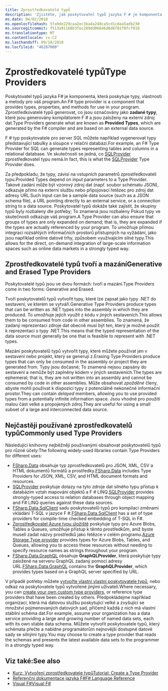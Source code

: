```yaml
---
title: Zprostředkovatelé typů
description: 'Zjistěte, jak poskytovatel typů jazyka F # je komponenta, která poskytuje typy, vlastnosti a metody pro použití ve svých programech.'
ms.date: 04/02/2018
ms.openlocfilehash: 5fa9de229caa2ec3ba4a248ca5cd1c8aa5adb230
ms.sourcegitcommit: f513a91160b3fec289dd06646d0d6f81f8fcf910
ms.translationtype: MT
ms.contentlocale: cs-CZ
ms.lasthandoff: 09/18/2018
ms.locfileid: "46287080"
---
```

# <a name="type-providers"></a><span data-ttu-id="135d7-103">Zprostředkovatelé typů</span><span class="sxs-lookup"><span data-stu-id="135d7-103">Type Providers</span></span>

<span data-ttu-id="135d7-104">Poskytovatel typů jazyka F# je komponenta, která poskytuje typy, vlastnosti a metody pro váš program.</span><span class="sxs-lookup"><span data-stu-id="135d7-104">An F# type provider is a component that provides types, properties, and methods for use in your program.</span></span> <span data-ttu-id="135d7-105">Zprostředkovatelé typů generovat, co jsou označovány jako **zadané typy**, které jsou generovány kompilátorem F # a jsou založeny na externí zdroj dat.</span><span class="sxs-lookup"><span data-stu-id="135d7-105">Type Providers generate what are known as **Provided Types**, which are generated by the F# compiler and are based on an external data source.</span></span>

<span data-ttu-id="135d7-106">F # typ poskytovatele pro server SQL můžete například vygenerovat typy představující tabulky a sloupce v relační databázi.</span><span class="sxs-lookup"><span data-stu-id="135d7-106">For example, an F# Type Provider for SQL can generate types representing tables and columns in a relational database.</span></span> <span data-ttu-id="135d7-107">Ve skutečnosti se jedná, co [SQLProvider](https://fsprojects.github.io/SQLProvider/) zprostředkovatel typu nemá.</span><span class="sxs-lookup"><span data-stu-id="135d7-107">In fact, this is what the [SQLProvider](https://fsprojects.github.io/SQLProvider/) Type Provider does.</span></span>

<span data-ttu-id="135d7-108">Za předpokladu, že typy, závisí na vstupních parametrů zprostředkovateli typu.</span><span class="sxs-lookup"><span data-stu-id="135d7-108">Provided Types depend on input parameters to a Type Provider.</span></span> <span data-ttu-id="135d7-109">Takové zadání může být vzorový zdroj dat (např. soubor schématu JSON), odkazuje přímo na externí službu nebo připojovací řetězec pro zdroj dat adresy URL.</span><span class="sxs-lookup"><span data-stu-id="135d7-109">Such input can be a sample data source (such as a JSON schema file), a URL pointing directly to an external service, or a connection string to a data source.</span></span> <span data-ttu-id="135d7-110">Poskytovatel typů dokáže také zajistit, že skupiny typů byly rozbaleny dle potřeby; To znamená jsou rozbaleny Pokud typy ve skutečnosti odkazuje váš program.</span><span class="sxs-lookup"><span data-stu-id="135d7-110">A Type Provider can also ensure that groups of types are only expanded on demand; that is, they are expanded if the types are actually referenced by your program.</span></span> <span data-ttu-id="135d7-111">To umožňuje přímou integraci rozsáhlých informačních prostorů přístupných na vyžádání, jako jsou například online datové trhy, způsobem využívajícím silné typy.</span><span class="sxs-lookup"><span data-stu-id="135d7-111">This allows for the direct, on-demand integration of large-scale information spaces such as online data markets in a strongly typed way.</span></span>

## <a name="generative-and-erased-type-providers"></a><span data-ttu-id="135d7-112">Zprostředkovatelé typů tvoří a mazání</span><span class="sxs-lookup"><span data-stu-id="135d7-112">Generative and Erased Type Providers</span></span>

<span data-ttu-id="135d7-113">Poskytovatelé typů jsou ve dvou formách: tvoří a mazání.</span><span class="sxs-lookup"><span data-stu-id="135d7-113">Type Providers come in two forms: Generative and Erased.</span></span>

<span data-ttu-id="135d7-114">Tvoří poskytovatelů typů vytvořit typy, které lze zapsat jako typy .NET do sestavení, ve kterém se vytváří.</span><span class="sxs-lookup"><span data-stu-id="135d7-114">Generative Type Providers produce types that can be written as .NET types into the assembly in which they are produced.</span></span> <span data-ttu-id="135d7-115">To umožňuje jejich využít z kódu v jiných sestaveních.</span><span class="sxs-lookup"><span data-stu-id="135d7-115">This allows them to be consumed from code in other assemblies.</span></span> <span data-ttu-id="135d7-116">To znamená, že zadaný reprezentaci zdroje dat obecně musí být ten, který je možné použít k reprezentaci s typy .NET.</span><span class="sxs-lookup"><span data-stu-id="135d7-116">This means that the typed representation of the data source must generally be one that is feasible to represent with .NET types.</span></span>

<span data-ttu-id="135d7-117">Mazání poskytovatelů typů vytvořit typy, které můžete používat jen v sestavení nebo projekt, který se generují z.</span><span class="sxs-lookup"><span data-stu-id="135d7-117">Erasing Type Providers produce types that can only be consumed in the assembly or project they are generated from.</span></span> <span data-ttu-id="135d7-118">Typy jsou dočasné; To znamená nejsou zapsány do sestavení a nemůže být zaplněny kódem v jiných sestaveních.</span><span class="sxs-lookup"><span data-stu-id="135d7-118">The types are ephemeral; that is, they are not written into an assembly and cannot be consumed by code in other assemblies.</span></span> <span data-ttu-id="135d7-119">Může obsahovat *zpožděné* členy, abyste mohli používat k dispozici typy z potenciálně nekonečné informační prostor.</span><span class="sxs-lookup"><span data-stu-id="135d7-119">They can contain *delayed* members, allowing you to use provided types from a potentially infinite information space.</span></span> <span data-ttu-id="135d7-120">Jsou vhodné pro použití malou část velké a propojených zdroj.</span><span class="sxs-lookup"><span data-stu-id="135d7-120">They are useful for using a small subset of a large and interconnected data source.</span></span>

## <a name="commonly-used-type-providers"></a><span data-ttu-id="135d7-121">Nejčastěji používané zprostředkovatelů typů</span><span class="sxs-lookup"><span data-stu-id="135d7-121">Commonly used Type Providers</span></span>

<span data-ttu-id="135d7-122">Následující knihovny nejběžněji používanými obsahovat poskytovatelů typů pro různé účely:</span><span class="sxs-lookup"><span data-stu-id="135d7-122">The following widely-used libraries contain Type Providers for different uses:</span></span>

- <span data-ttu-id="135d7-123">[FSharp.Data](https://fsharp.github.io/FSharp.Data/) obsahuje typ zprostředkovatelů pro JSON, XML, CSV a HTML dokumentů formátů a prostředky.</span><span class="sxs-lookup"><span data-stu-id="135d7-123">[FSharp.Data](https://fsharp.github.io/FSharp.Data/) includes Type Providers for JSON, XML, CSV, and HTML document formats and resources.</span></span>
- <span data-ttu-id="135d7-124">[SQLProvider](https://fsprojects.github.io/SQLProvider/) poskytuje dotazy na tyto zdroje dat silného typu přístup k databázím vztah mapování objektů a F # LINQ.</span><span class="sxs-lookup"><span data-stu-id="135d7-124">[SQLProvider](https://fsprojects.github.io/SQLProvider/) provides strongly-typed access to relation databases through object mapping and F# LINQ queries against these data sources.</span></span>
- <span data-ttu-id="135d7-125">[FSharp.Data.SqlClient](https://fsprojects.github.io/FSharp.Data.SqlClient/) sadu poskytovatelů typů pro kompilaci změnami vkládání T-SQL v jazyce F #.</span><span class="sxs-lookup"><span data-stu-id="135d7-125">[FSharp.Data.SqlClient](https://fsprojects.github.io/FSharp.Data.SqlClient/) has a set of type providers for compile-time checked embedding of T-SQL in F#.</span></span>
- <span data-ttu-id="135d7-126">[Zprostředkovatel Azure typu úložiště](https://fsprojects.github.io/AzureStorageTypeProvider/) poskytuje typy pro Azure Blobs, Tables a Queues, umožňuje přístup k těmto prostředkům, aniž byste museli zadat názvy prostředků jako řetězce v celém programu.</span><span class="sxs-lookup"><span data-stu-id="135d7-126">[Azure Storage Type provider](https://fsprojects.github.io/AzureStorageTypeProvider/) provides types for Azure Blobs, Tables, and Queues, allowing you to access these resources without needing to specify resource names as strings throughout your program.</span></span>
- <span data-ttu-id="135d7-127">[FSharp.Data.GraphQL](https://fsprojects.github.io/FSharp.Data.GraphQL/index.html) obsahuje **GraphQLProvider**, která poskytuje typy založené na serveru GraphQL zadaný pomocí adresy URL.</span><span class="sxs-lookup"><span data-stu-id="135d7-127">[FSharp.Data.GraphQL](https://fsprojects.github.io/FSharp.Data.GraphQL/index.html) contains the **GraphQLProvider**, which provides types based on a GraphQL server specified by URL.</span></span>

<span data-ttu-id="135d7-128">V případě potřeby můžete [vytvořte vlastní vlastní poskytovatele typů](creating-a-type-provider.md), nebo odkaz na poskytovatele typů vytvořené jinými uživateli.</span><span class="sxs-lookup"><span data-stu-id="135d7-128">Where necessary, you can [create your own custom type providers](creating-a-type-provider.md), or reference type providers that have been created by others.</span></span> <span data-ttu-id="135d7-129">Předpokládejme například organizaci, která má datovou službu poskytující velké a zvyšující se množství pojmenovaných datových sad, přičemž každá z nich má vlastní stabilní schéma dat.</span><span class="sxs-lookup"><span data-stu-id="135d7-129">For example, assume your organization has a data service providing a large and growing number of named data sets, each with its own stable data schema.</span></span> <span data-ttu-id="135d7-130">Můžete vytvořit poskytovatele typů, který schémata přečte a nabídne programátorům nejnovější dostupné datové sady se silnými typy.</span><span class="sxs-lookup"><span data-stu-id="135d7-130">You may choose to create a type provider that reads the schemas and presents the latest available data sets to the programmer in a strongly typed way.</span></span>

## <a name="see-also"></a><span data-ttu-id="135d7-131">Viz také:</span><span class="sxs-lookup"><span data-stu-id="135d7-131">See also</span></span>

- [<span data-ttu-id="135d7-132">Kurz: Vytvoření zprostředkovatele typů</span><span class="sxs-lookup"><span data-stu-id="135d7-132">Tutorial: Create a Type Provider</span></span>](creating-a-type-provider.md)
- [<span data-ttu-id="135d7-133">Referenční dokumentace jazyka F#</span><span class="sxs-lookup"><span data-stu-id="135d7-133">F# Language Reference</span></span>](../../language-reference/index.md)
- [<span data-ttu-id="135d7-134">Visual F#</span><span class="sxs-lookup"><span data-stu-id="135d7-134">Visual F#</span></span>](../../index.md)
